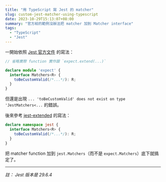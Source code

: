 ```yaml
---
title: "用 TypeScript 寫 Jest 的 matcher"
slug: custom-jest-matcher-using-typescript
date: 2023-10-29T15:13:07+08:00
summary: "官方給的範例沒辦法把 matcher 加到 Matcher interface"
tags:
  - "TypeScript"
  - "Jest"
---
```


一開始依照 [Jest 官方文件](https://jestjs.io/docs/expect#expectextendmatchers) 的寫法：

```typescript
// 省略實際 function 實作跟 `expect.extend(...)`

declare module 'expect' {
  interface Matchers<R> {
    toBeCustomValid(/*...*/): R;
  }
}
```

但還是出現 `... 'toBeCustomValid' does not exist on type 'JestMatchers<...` 的錯誤。

後來參考 [jest-extended](https://github.com/jest-community/jest-extended/blob/main/types/index.d.ts#L429) 的寫法：
```typescript
declare namespace jest {
  interface Matchers<R> {
    toBeCustomValid(/*...*/): R;
  }
}
```

把 matcher function 加到 `jest.Matchers`（而不是 `expect.Matchers`）底下就搞定了。

----

_註： Jest 版本是 29.6.4_
